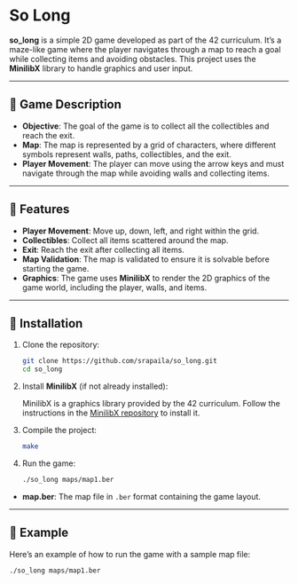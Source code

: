 # So Long

**so_long** is a simple 2D game developed as part of the 42 curriculum. It’s a maze-like game where the player navigates through a map to reach a goal while collecting items and avoiding obstacles. This project uses the **MinilibX** library to handle graphics and user input.

---

## 🧩 Game Description

- **Objective**: The goal of the game is to collect all the collectibles and reach the exit.
- **Map**: The map is represented by a grid of characters, where different symbols represent walls, paths, collectibles, and the exit.
- **Player Movement**: The player can move using the arrow keys and must navigate through the map while avoiding walls and collecting items.

---

## 🚀 Features

- **Player Movement**: Move up, down, left, and right within the grid.
- **Collectibles**: Collect all items scattered around the map.
- **Exit**: Reach the exit after collecting all items.
- **Map Validation**: The map is validated to ensure it is solvable before starting the game.
- **Graphics**: The game uses **MinilibX** to render the 2D graphics of the game world, including the player, walls, and items.

---

## 🔧 Installation

1. Clone the repository:

    ```bash
    git clone https://github.com/srapaila/so_long.git
    cd so_long
    ```

2. Install **MinilibX** (if not already installed):

    MinilibX is a graphics library provided by the 42 curriculum. Follow the instructions in the [MinilibX repository](https://github.com/42Paris/minilibx-linux) to install it.

3. Compile the project:

    ```bash
    make
    ```

4. Run the game:

    ```bash
    ./so_long maps/map1.ber
    ```

- **map.ber**: The map file in `.ber` format containing the game layout.

---

## 🧪 Example

Here’s an example of how to run the game with a sample map file:

```bash
./so_long maps/map1.ber
